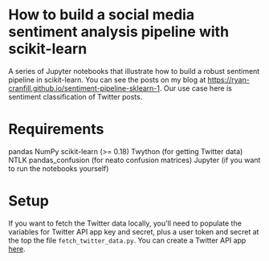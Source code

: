 # How to build a social media sentiment analysis pipeline with scikit-learn
A series of Jupyter notebooks that illustrate how to build a robust sentiment pipeline in scikit-learn. You can see the posts on my blog at https://ryan-cranfill.github.io/sentiment-pipeline-sklearn-1. Our use case here is sentiment classification of Twitter posts.
# Requirements
pandas
NumPy
scikit-learn (>= 0.18)
Twython (for getting Twitter data)
NTLK
pandas_confusion (for neato confusion matrices)
Jupyter (if you want to run the notebooks yourself)
# Setup
If you want to fetch the Twitter data locally, you'll need to populate the variables for Twitter API app key and secret, plus a user token and secret at the top the file `fetch_twitter_data.py`. You can create a Twitter API app [here](https://apps.twitter.com/app/new).